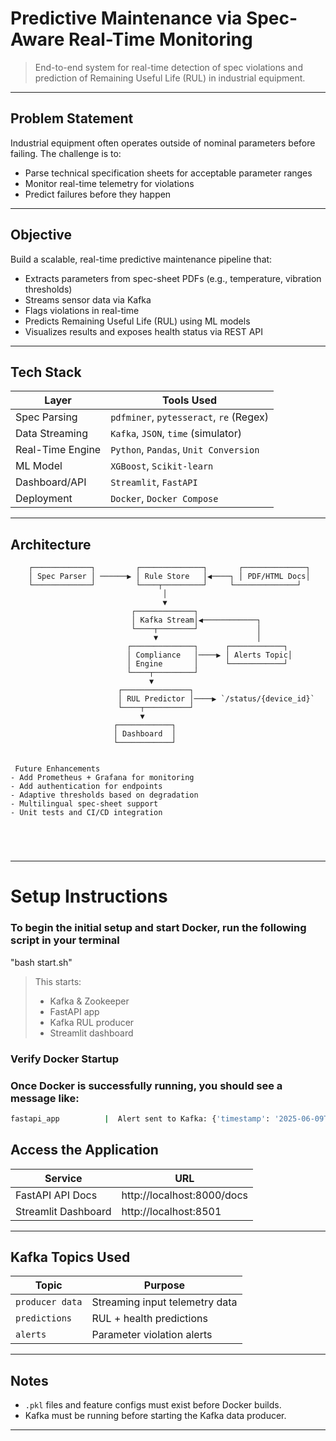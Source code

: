 #  Predictive Maintenance via Spec-Aware Real-Time Monitoring

> End-to-end system for real-time detection of spec violations and prediction of Remaining Useful Life (RUL) in industrial equipment.

---

##  Problem Statement

Industrial equipment often operates outside of nominal parameters before failing. The challenge is to:
- Parse technical specification sheets for acceptable parameter ranges
- Monitor real-time telemetry for violations
- Predict failures before they happen

---

##  Objective

Build a scalable, real-time predictive maintenance pipeline that:
- Extracts parameters from spec-sheet PDFs (e.g., temperature, vibration thresholds)
- Streams sensor data via Kafka
- Flags violations in real-time
- Predicts Remaining Useful Life (RUL) using ML models
- Visualizes results and exposes health status via REST API

---

##  Tech Stack

| Layer              | Tools Used                              |
|-------------------|------------------------------------------|
| Spec Parsing       | `pdfminer`, `pytesseract`, `re` (Regex) |
| Data Streaming     | `Kafka`, `JSON`, `time` (simulator)     |
| Real-Time Engine   | `Python`, `Pandas`, `Unit Conversion`   |
| ML Model           | `XGBoost`, `Scikit-learn`               |
| Dashboard/API      | `Streamlit`, `FastAPI`                  |
| Deployment         | `Docker`, `Docker Compose`              |

---

##  Architecture

```text
    ┌─────────────┐         ┌──────────────┐       ┌──────────────┐
    │ Spec Parser │ ──────▶ │ Rule Store   │◀────┐ │ PDF/HTML Docs│
    └─────────────┘         └────┬─────────┘     └──────────────┘
                                  │
                                  ▼
                           ┌─────────────┐
                           │ Kafka Stream│◀────────────┐
                           └────┬────────┘             │
                                ▼                      │
                          ┌──────────────┐      ┌────────────┐
                          │ Compliance   │────▶ │ Alerts Topic│
                          │ Engine       │      └────────────┘
                          └────┬─────────┘
                               ▼
                        ┌───────────────┐
                        │ RUL Predictor │────▶ `/status/{device_id}`
                        └────┬──────────┘
                             ▼
                       ┌────────────┐
                       │ Dashboard  │
                       └────────────┘


 Future Enhancements
- Add Prometheus + Grafana for monitoring
- Add authentication for endpoints
- Adaptive thresholds based on degradation
- Multilingual spec-sheet support
- Unit tests and CI/CD integration



 
 ```

---

#   Setup Instructions


### To begin the initial setup and start Docker, run the following script in your terminal


"bash start.sh"



> This starts:
> - Kafka & Zookeeper
> - FastAPI app
> - Kafka RUL producer
> - Streamlit dashboard


### Verify Docker Startup
### Once Docker is successfully running, you should see a message like:

```bash
fastapi_app          |  Alert sent to Kafka: {'timestamp': '2025-06-09T11:28:49', 'device_id': '3GBA_112_410-ADDIN_Calc_UNIT5', 'parameter': 'rated_output_p_n', 'value': -0.18, 'reason': 'Below lower bound (0.7000000000000002)'}python pdf_spec_parser/spec_parser.py
```

##  Access the Application

| Service              | URL                            |
|----------------------|--------------------------------|
| FastAPI API Docs     | http://localhost:8000/docs     |
| Streamlit Dashboard  | http://localhost:8501          |


---

##  Kafka Topics Used

| Topic              | Purpose                        |
|---------------     |--------------------------------|
| `producer data`    | Streaming input telemetry data |
| `predictions`      | RUL + health predictions       |
| `alerts`           | Parameter violation alerts     |

---

##  Notes

- `.pkl` files and feature configs must exist before Docker builds.
- Kafka must be running before starting the Kafka data producer.

---
